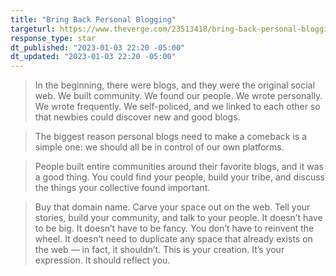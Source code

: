 ```yaml
---
title: "Bring Back Personal Blogging"
targeturl: https://www.theverge.com/23513418/bring-back-personal-blogging 
response_type: star
dt_published: "2023-01-03 22:20 -05:00"
dt_updated: "2023-01-03 22:20 -05:00"
---
```


> In the beginning, there were blogs, and they were the original social web. We built community. We found our people. We wrote personally. We wrote frequently. We self-policed, and we linked to each other so that newbies could discover new and good blogs. 

> The biggest reason personal blogs need to make a comeback is a simple one: we should all be in control of our own platforms. 

> People built entire communities around their favorite blogs, and it was a good thing. You could find your people, build your tribe, and discuss the things your collective found important. 

> Buy that domain name. Carve your space out on the web. Tell your stories, build your community, and talk to your people. It doesn’t have to be big. It doesn’t have to be fancy. You don’t have to reinvent the wheel. It doesn’t need to duplicate any space that already exists on the web — in fact, it shouldn’t. This is your creation. It’s your expression. It should reflect you. 
